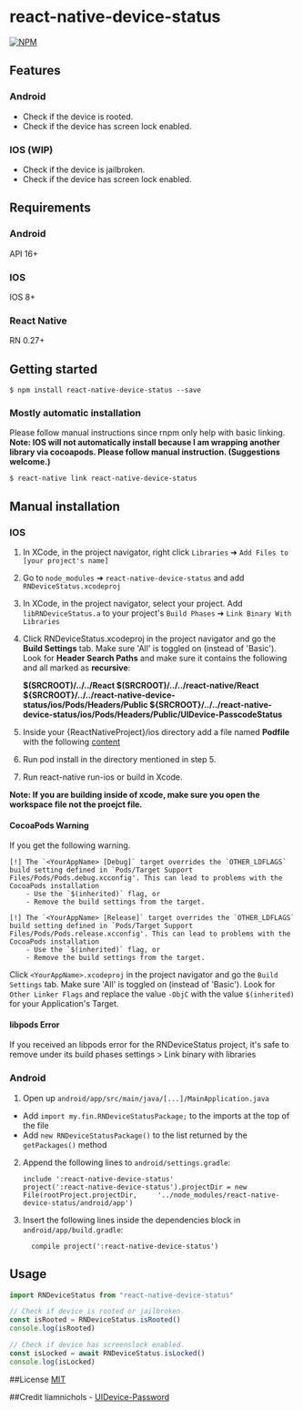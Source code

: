 # react-native-device-status

[![NPM](https://nodei.co/npm/react-native-device-status.png)](https://www.npmjs.com/package/react-native-device-status)

## Features

### Android

- Check if the device is rooted.
- Check if the device has screen lock enabled.

### IOS (WIP)

- Check if the device is jailbroken.
- Check if the device has screen lock enabled.

## Requirements

### Android

API 16+

### IOS

IOS 8+

### React Native

RN 0.27+

## Getting started

`$ npm install react-native-device-status --save`

### Mostly automatic installation

Please follow manual instructions since rnpm only help with basic linking.
**Note: IOS will not automatically install because I am wrapping another library via cocoapods. Please follow manual instruction. (Suggestions welcome.)**

`$ react-native link react-native-device-status`

## Manual installation

### IOS

1. In XCode, in the project navigator, right click `Libraries` ➜ `Add Files to [your project's name]`
2. Go to `node_modules` ➜ `react-native-device-status` and add `RNDeviceStatus.xcodeproj`
3. In XCode, in the project navigator, select your project. Add `libRNDeviceStatus.a` to your project's `Build Phases` ➜ `Link Binary With Libraries`
4. Click RNDeviceStatus.xcodeproj in the project navigator and go the **Build Settings** tab. Make sure 'All' is toggled on (instead of 'Basic'). Look for **Header Search Paths** and make sure it contains the following and all marked as **recursive**:

   **$(SRCROOT)/../../React
   $(SRCROOT)/../../react-native/React
   ${SRCROOT}/../../react-native-device-status/ios/Pods/Headers/Public
   ${SRCROOT}/../../react-native-device-status/ios/Pods/Headers/Public/UIDevice-PasscodeStatus**

5. Inside your {ReactNativeProject}/ios directory add a file named **Podfile** with the following [content](https://github.com/beast/react-native-device-status/blob/master/Podfile.template)
6. Run pod install in the directory mentioned in step 5.
7. Run react-native run-ios or build in Xcode.

**Note: If you are building inside of xcode, make sure you open the workspace file not the proejct file.**

#### CocoaPods Warning

If you get the following warning.

```
[!] The `<YourAppName> [Debug]` target overrides the `OTHER_LDFLAGS` build setting defined in `Pods/Target Support Files/Pods/Pods.debug.xcconfig'. This can lead to problems with the CocoaPods installation
    - Use the `$(inherited)` flag, or
    - Remove the build settings from the target.

[!] The `<YourAppName> [Release]` target overrides the `OTHER_LDFLAGS` build setting defined in `Pods/Target Support Files/Pods/Pods.release.xcconfig'. This can lead to problems with the CocoaPods installation
    - Use the `$(inherited)` flag, or
    - Remove the build settings from the target.
```

Click `<YourAppName>.xcodeproj` in the project navigator and go the `Build Settings` tab. Make sure 'All' is toggled on (instead of 'Basic'). Look for `Other Linker Flags` and replace the value `-ObjC` with the value `$(inherited)` for your Application's Target.

#### libpods Error

If you received an libpods error for the RNDeviceStatus project, it's safe to remove under its build phases settings > Link binary with libraries

### Android

1. Open up `android/app/src/main/java/[...]/MainApplication.java`

- Add `import my.fin.RNDeviceStatusPackage;` to the imports at the top of the file
- Add `new RNDeviceStatusPackage()` to the list returned by the `getPackages()` method

2. Append the following lines to `android/settings.gradle`:
   ```
   include ':react-native-device-status'
   project(':react-native-device-status').projectDir = new File(rootProject.projectDir, 	'../node_modules/react-native-device-status/android/app')
   ```
3. Insert the following lines inside the dependencies block in `android/app/build.gradle`:
   ```
     compile project(':react-native-device-status')
   ```

## Usage

```javascript
import RNDeviceStatus from "react-native-device-status"

// Check if device is rooted or jailbroken.
const isRooted = RNDeviceStatus.isRooted()
console.log(isRooted)

// Check if device has screenslock enabled.
const isLocked = await RNDeviceStatus.isLocked()
console.log(isLocked)
```

##License
[MIT](./License)

##Credit
liamnichols - [UIDevice-Password](https://github.com/liamnichols/UIDevice-PasscodeStatus)
